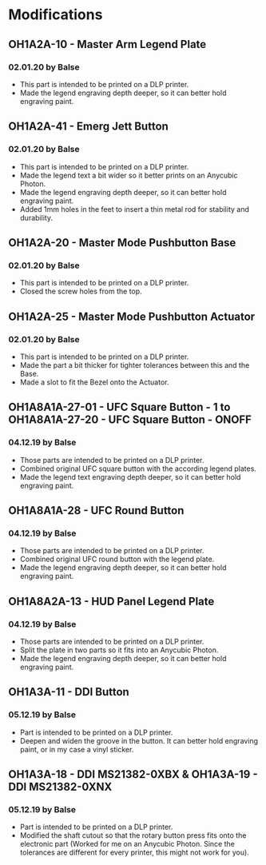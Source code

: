 # Modifications


## OH1A2A-10 - Master Arm Legend Plate
### 02.01.20 by Balse
- This part is intended to be printed on a DLP printer.
- Made the legend engraving depth deeper, so it can better hold engraving paint.

## OH1A2A-41 - Emerg Jett Button
### 02.01.20 by Balse
- This part is intended to be printed on a DLP printer.
- Made the legend text a bit wider so it better prints on an Anycubic Photon.
- Made the legend engraving depth deeper, so it can better hold engraving paint.
- Added 1mm holes in the feet to insert a thin metal rod for stability and durability.

## OH1A2A-20 - Master Mode Pushbutton Base
### 02.01.20 by Balse
- This part is intended to be printed on a DLP printer.
- Closed the screw holes from the top.

## OH1A2A-25 - Master Mode Pushbutton Actuator
### 02.01.20 by Balse
- This part is intended to be printed on a DLP printer.
- Made the part a bit thicker for tighter tolerances between this and the Base.
- Made a slot to fit the Bezel onto the Actuator.

## OH1A8A1A-27-01 - UFC Square Button - 1 to OH1A8A1A-27-20 - UFC Square Button - ONOFF
### 04.12.19 by Balse
- Those parts are intended to be printed on a DLP printer.
- Combined original UFC square button with the according legend plates.
- Made the legend text engraving depth deeper, so it can better hold engraving paint.

## OH1A8A1A-28 - UFC Round Button
### 04.12.19 by Balse
- Those parts are intended to be printed on a DLP printer.
- Combined original UFC round button with the legend plate.
- Made the legend engraving depth deeper, so it can better hold engraving paint.

## OH1A8A2A-13 - HUD Panel Legend Plate
### 04.12.19 by Balse

- Those parts are intended to be printed on a DLP printer.
- Split the plate in two parts so it fits into an Anycubic Photon.
- Made the legend engraving depth deeper, so it can better hold engraving paint.

## OH1A3A-11 - DDI Button
### 05.12.19 by Balse
- Part is intended to be printed on a DLP printer.
- Deepen and widen the groove in the button. It can better hold engraving paint, or in my case a vinyl sticker.

## OH1A3A-18 - DDI MS21382-0XBX & OH1A3A-19 - DDI MS21382-0XNX
### 05.12.19 by Balse
- Part is intended to be printed on a DLP printer.
- Modified the shaft cutout so that the rotary button press fits onto the electronic part (Worked for me on an Anycubic Photon. Since the tolerances are different for every printer, this might not work for you).
